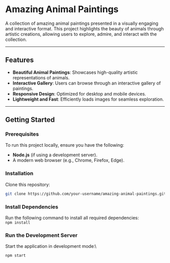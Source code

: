 # Amazing Animal Paintings

A collection of amazing animal paintings presented in a visually engaging and interactive format. This project highlights the beauty of animals through artistic creations, allowing users to explore, admire, and interact with the collection.

---

## **Features**
- **Beautiful Animal Paintings**: Showcases high-quality artistic representations of animals.
- **Interactive Gallery**: Users can browse through an interactive gallery of paintings.
- **Responsive Design**: Optimized for desktop and mobile devices.
- **Lightweight and Fast**: Efficiently loads images for seamless exploration.

---

## **Getting Started**

### **Prerequisites**
To run this project locally, ensure you have the following:
- **Node.js** (if using a development server).
- A modern web browser (e.g., Chrome, Firefox, Edge).

### Installation
Clone this repository:
   ```bash
   git clone https://github.com/your-username/amazing-animal-paintings.git
```

### Install Dependencies

Run the following command to install all required dependencies:\
`npm install`

### Run the Development Server

Start the application in development mode:\

`npm start`
